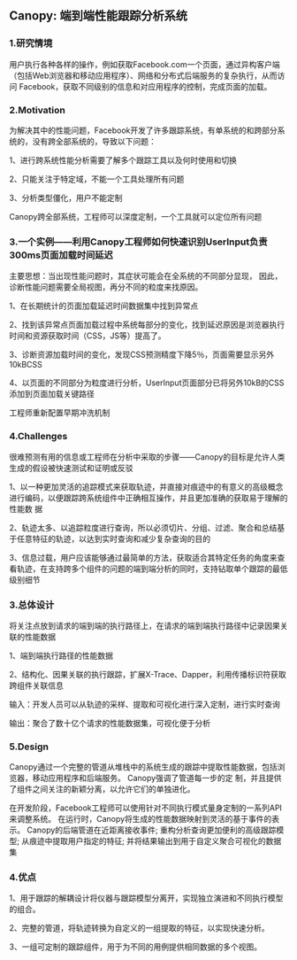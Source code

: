 ## Canopy: 端到端性能跟踪分析系统

### 1.研究情境

用户执行各种各样的操作，例如获取Facebook.com一个页面，通过异构客户端（包括Web浏览器和移动应用程序）、网络和分布式后端服务的复杂执行，从而访问
Facebook，获取不同级别的信息和对应用程序的控制，完成页面的加载。

### 2.Motivation

为解决其中的性能问题，Facebook开发了许多跟踪系统，有单系统的和跨部分系统的，没有跨全部系统的，导致以下问题：

1、进行跨系统性能分析需要了解多个跟踪工具以及何时使用和切换

2、只能关注于特定域，不能一个工具处理所有问题

3、分析类型僵化，用户不能定制

Canopy跨全部系统，工程师可以深度定制，一个工具就可以定位所有问题

### 3.一个实例——利用Canopy工程师如何快速识别UserInput负责300ms页面加载时间延迟

主要思想：当出现性能问题时，其症状可能会在全系统的不同部分显现， 因此，诊断性能问题需要全局视图，再分不同的粒度来找原因。

1、在长期统计的页面加载延迟时间数据集中找到异常点

2、找到该异常点页面加载过程中系统每部分的变化，找到延迟原因是浏览器执行时间和资源获取时间（CSS，JS等）提高了。 

3、诊断资源加载时间的变化，发现CSS预测精度下降5％，页面需要显示另外10kBCSS

4、以页面的不同部分为粒度进行分析，UserInput页面部分已将另外10kB的CSS添加到页面加载关键路径

工程师重新配置早期冲洗机制

### 4.Challenges

很难预测有用的信息或工程师在分析中采取的步骤——Canopy的目标是允许人类生成的假设被快速测试和证明或反驳

1、以一种更加灵活的追踪模式来获取轨迹，并直接对痕迹中的有意义的高级概念进行编码，以便跟踪跨系统组件中正确相互操作，并且更加准确的获取易于理解的性能数
据

2、轨迹太多、以追踪粒度进行查询，所以必须切片、分组、过滤、聚合和总结基于任意特征的轨迹，以达到实时查询和减少复杂查询的目的

3、信息过载，用户应该能够通过最简单的方法，获取适合其特定任务的角度来查看轨迹，在支持跨多个组件的问题的端到端分析的同时，支持钻取单个跟踪的最低级别细节

### 3.总体设计

将关注点放到请求的端到端的执行路径上，在请求的端到端执行路径中记录因果关联的性能数据

1、端到端执行路径的性能数据

2、结构化、因果关联的执行跟踪，扩展X-Trace、Dapper，利用传播标识符获取跨组件关联信息

输入：开发人员可以从轨迹的采样、提取和可视化进行深入定制，进行实时查询

输出：聚合了数十亿个请求的性能数据集，可视化便于分析

### 5.Design
Canopy通过一个完整的管道从堆栈中的系统生成的跟踪中提取性能数据，包括浏览器，移动应用程序和后端服务。 Canopy强调了管道每一步的定
制，并且提供了组件之间关注的新颖分离，以允许它们的单独进化。 

在开发阶段，Facebook工程师可以使用针对不同执行模式量身定制的一系列API来调整系统。 
在运行时，Canopy将生成的性能数据映射到灵活的基于事件的表示。 
Canopy的后端管道在近距离接收事件; 重构分析查询更加便利的高级跟踪模型; 从痕迹中提取用户指定的特征; 并将结果输出到用于自定义聚合可视化的数据集

### 4.优点
1、用于跟踪的解耦设计将仪器与跟踪模型分离开，实现独立演进和不同执行模型的组合。

2、完整的管道，将轨迹转换为自定义的一组提取的特征，以实现快速分析。

3、一组可定制的跟踪组件，用于为不同的用例提供相同数据的多个视图。


